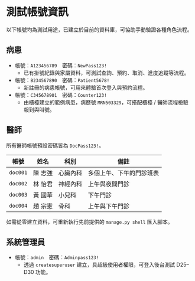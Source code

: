 # 測試帳號資訊

以下帳號均為測試用途，已建立於目前的資料庫，可協助手動驗證各種角色流程。

## 病患
- 帳號：`A123456789`　密碼：`NewPass123!`
  - 已有掛號紀錄與家屬資料，可測試查詢、預約、取消、進度追蹤等流程。
- 帳號：`B234567890`　密碼：`Patient5678!`
  - 新註冊的病患帳號，可用來體驗首次登入與預約流程。
- 帳號：`C345678901`　密碼：`Counter123!`
  - 由櫃檯建立的範例病患，病歷號 `MRN503329`，可搭配櫃檯 / 醫師流程檢驗報到與叫號。

## 醫師
所有醫師帳號預設密碼皆為 `DocPass123!`。

| 帳號 | 姓名 | 科別 | 備註 |
|------|------|------|------|
| `doc001` | 陳 志強 | 心臟內科 | 多個上午、下午的門診班表 |
| `doc002` | 林 怡君 | 神經內科 | 上午與夜間門診 |
| `doc003` | 黃 國華 | 小兒科 | 下午門診 |
| `doc004` | 趙 宗憲 | 骨科 | 上午與下午門診 |

如需從零建立資料，可重新執行先前提供的 `manage.py shell` 匯入腳本。

## 系統管理員
- 帳號：`admin`　密碼：`Adminpass123!`
  - 透過 `createsuperuser` 建立，具超級使用者權限，可登入後台測試 D25–D30 功能。
